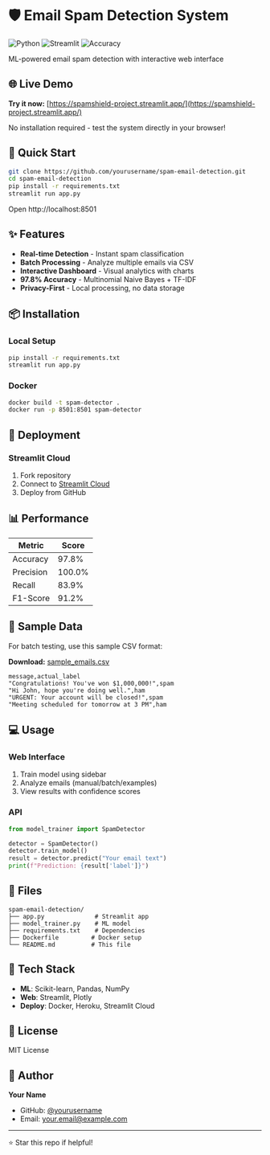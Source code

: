 # 🛡️ Email Spam Detection System

![Python](https://img.shields.io/badge/Python-3.8+-blue.svg)
![Streamlit](https://img.shields.io/badge/Streamlit-1.28+-red.svg)
![Accuracy](https://img.shields.io/badge/Accuracy-97.8%25-brightgreen.svg)

ML-powered email spam detection with interactive web interface

## 🌐 Live Demo

**Try it now:** [https://spamshield-project.streamlit.app/](https://spamshield-project.streamlit.app/)

No installation required - test the system directly in your browser!

## 🚀 Quick Start

```bash
git clone https://github.com/yourusername/spam-email-detection.git
cd spam-email-detection
pip install -r requirements.txt
streamlit run app.py
```

Open http://localhost:8501

## ✨ Features

- **Real-time Detection** - Instant spam classification
- **Batch Processing** - Analyze multiple emails via CSV
- **Interactive Dashboard** - Visual analytics with charts
- **97.8% Accuracy** - Multinomial Naive Bayes + TF-IDF
- **Privacy-First** - Local processing, no data storage

## 📦 Installation

### Local Setup
```bash
pip install -r requirements.txt
streamlit run app.py
```

### Docker
```bash
docker build -t spam-detector .
docker run -p 8501:8501 spam-detector
```

## 🚀 Deployment

### Streamlit Cloud
1. Fork repository
2. Connect to [Streamlit Cloud](https://streamlit.io/cloud)
3. Deploy from GitHub
<!-- 
### Heroku
```bash
echo "web: streamlit run app.py --server.port=\$PORT --server.address=0.0.0.0" > Procfile
heroku create your-app-name
git push heroku main
``` -->

## 📊 Performance

| Metric | Score |
|--------|-------|
| Accuracy | 97.8% |
| Precision | 100.0% |
| Recall | 83.9% |
| F1-Score | 91.2% |

## 📄 Sample Data

For batch testing, use this sample CSV format:

**Download:** [sample_emails.csv](sample_emails.csv)

```csv
message,actual_label
"Congratulations! You've won $1,000,000!",spam
"Hi John, hope you're doing well.",ham
"URGENT: Your account will be closed!",spam
"Meeting scheduled for tomorrow at 3 PM",ham
```

## 💻 Usage

### Web Interface
1. Train model using sidebar
2. Analyze emails (manual/batch/examples)
3. View results with confidence scores

### API
```python
from model_trainer import SpamDetector

detector = SpamDetector()
detector.train_model()
result = detector.predict("Your email text")
print(f"Prediction: {result['label']}")
```

## 📁 Files

```
spam-email-detection/
├── app.py              # Streamlit app
├── model_trainer.py    # ML model
├── requirements.txt    # Dependencies
├── Dockerfile         # Docker setup
└── README.md          # This file
```

## 🔧 Tech Stack

- **ML**: Scikit-learn, Pandas, NumPy
- **Web**: Streamlit, Plotly
- **Deploy**: Docker, Heroku, Streamlit Cloud

## 📝 License

MIT License

## 👤 Author

**Your Name**
- GitHub: [@yourusername](https://github.com/yourusername)
- Email: your.email@example.com

---

⭐ Star this repo if helpful!